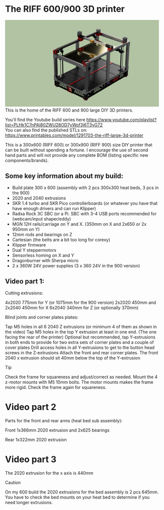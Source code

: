 # The RIFF 600/900 3D printer
![CAD model](render1.png)
This is the home of the RIFF 600 and 900 large DIY 3D printers.

You'll find the Youtube build series here https://www.youtube.com/playlist?list=PLHk1C7nPAl80ZWU28OD7yWof3j6T3yG72  
You can also find the published STLs on: https://www.printables.com/model/1291703-the-riff-large-3d-printer

This is a 300x600 (RIFF 600) or 300x900 (RIFF 900) size DIY printer that can be built without spending a fortune. I encourage the use of second hand parts and will not provide any complete BOM (listing specific new components/brands). 

## Some key information about my build:

- Build plate 300 x 600 (assembly with 2 pcs 300x300 heat beds, 3 pcs in the 900) 
- 2020 and 2040 extrusions 
- SKR 1.4 turbo and SKR Pico controllerboards (or whatever you have that have enough drivers and can run Klipper)
- Radxa Rock 3C SBC (or a Pi. SBC with 3-4 USB ports recommended for (webcam/input shaper/eddy)
- MGN 12H rails/carriage on Y and X. (350mm on X and 2x650 or 2x 950mm on Y)
- 12mm rods and bearings on Z 
- Cartesian (the belts are a bit too long for corexy) 
- Klipper firmware 
- Dual Y steppermotors
- Sensorless homing on X and Y 
- Dragonburner with Sherpa micro 
- 2 x 360W 24V power supplies (3 x 360 24V in the 900 version)


## Video part 1:

Cutting extrusions:

4x2020 775mm for Y (or 1075mm for the 900 version)
2x2020 450mm and 2x2040 450mm for X
6x2040 340mm for Z (or optionally 370mm)

Blind joints and corner plates plates:

Tap M5 holes in all 6 2040 Z extrusions (or minimum 4 of them as shown in the video)
Tap M5 holes in the top Y extrusion at least in one end. (The one facing the rear of the printer) 
Optional but recommended, tap Y-extrusions in both ends to provide for two extra sets of corner plates and a couple of cover plates
Drill access holes in all Y-extrusions to get to the button head screws in the Z-extrusions
Attach the front and rear corner plates. The front 2040 x extrusion should sit 40mm below the top of the Y-extrusion

>[!TIP]
>Check the frame for squareness and adjust/correct  as needed.
>Mount the 4 z-motor mounts with M5 10mm bolts. The motor mounts makes the frame more rigid. Check the frame again for squareness.

# Video part 2
Parts for the front and rear arms (heat bed sub assembly):

Front 1x366mm 2020 extrusion and 2x625 bearings

Rear 1x322mm 2020 extrusion

# Video part 3
The 2020 extrusion for the x axis is 440mm

> [!CAUTION]
> On my 600 build the 2020 extrusions for the bed assembly is 2 pcs 645mm. You have to check the bed mounts on your heat bed to determine if you need longer extrusions.
